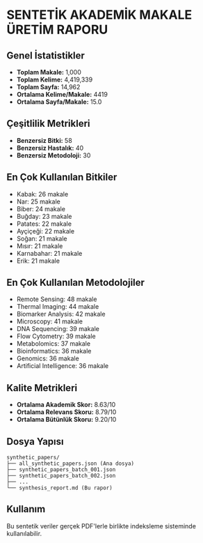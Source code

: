 
# SENTETİK AKADEMİK MAKALE ÜRETİM RAPORU

## Genel İstatistikler
- **Toplam Makale:** 1,000
- **Toplam Kelime:** 4,419,339
- **Toplam Sayfa:** 14,962
- **Ortalama Kelime/Makale:** 4419
- **Ortalama Sayfa/Makale:** 15.0

## Çeşitlilik Metrikleri
- **Benzersiz Bitki:** 58
- **Benzersiz Hastalık:** 40
- **Benzersiz Metodoloji:** 30

## En Çok Kullanılan Bitkiler
- Kabak: 26 makale
- Nar: 25 makale
- Biber: 24 makale
- Buğday: 23 makale
- Patates: 22 makale
- Ayçiçeği: 22 makale
- Soğan: 21 makale
- Mısır: 21 makale
- Karnabahar: 21 makale
- Erik: 21 makale

## En Çok Kullanılan Metodolojiler
- Remote Sensing: 48 makale
- Thermal Imaging: 44 makale
- Biomarker Analysis: 42 makale
- Microscopy: 41 makale
- DNA Sequencing: 39 makale
- Flow Cytometry: 39 makale
- Metabolomics: 37 makale
- Bioinformatics: 36 makale
- Genomics: 36 makale
- Artificial Intelligence: 36 makale

## Kalite Metrikleri
- **Ortalama Akademik Skor:** 8.63/10
- **Ortalama Relevans Skoru:** 8.79/10
- **Ortalama Bütünlük Skoru:** 9.20/10

## Dosya Yapısı
```
synthetic_papers/
├── all_synthetic_papers.json (Ana dosya)
├── synthetic_papers_batch_001.json
├── synthetic_papers_batch_002.json
├── ...
└── synthesis_report.md (Bu rapor)
```

## Kullanım
Bu sentetik veriler gerçek PDF'lerle birlikte indeksleme sisteminde kullanılabilir.
